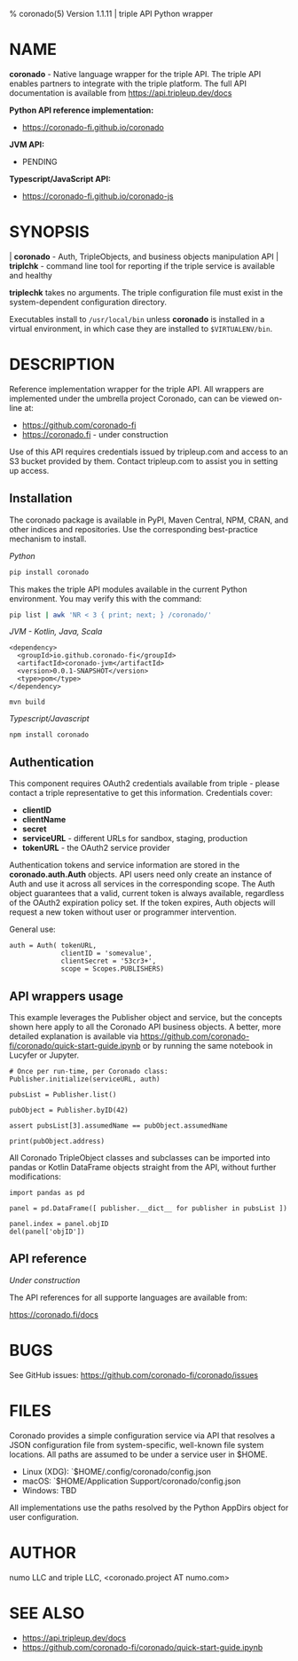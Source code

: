 % coronado(5) Version 1.1.11 | triple API Python wrapper



NAME
====

**coronado** - Native language wrapper for the triple API.  The triple API
enables partners to integrate with the triple platform.  The full API
documentation is available from https://api.tripleup.dev/docs

**Python API reference implementation:**

- https://coronado-fi.github.io/coronado

**JVM API:**

- PENDING

**Typescript/JavaScript API:**

- https://coronado-fi.github.io/coronado-js


SYNOPSIS
========

| **coronado** - Auth, TripleObjects, and business objects manipulation API
| **triplchk** - command line tool for reporting if the triple service is
available and healthy

**triplechk** takes no arguments.  The triple configuration file must exist in
the system-dependent configuration directory.

Executables install to `/usr/local/bin` unless **coronado** is installed in a 
virtual environment, in which case they are installed to `$VIRTUALENV/bin`.


DESCRIPTION
===========

Reference implementation wrapper for the triple API.  All wrappers are
implemented under the umbrella project Coronado, can can be viewed on-line at:

- https://github.com/coronado-fi
- https://coronado.fi - under construction

Use of this API requires credentials issued by tripleup.com and access to an S3
bucket provided by them.  Contact tripleup.com to assist you in setting up
access.


Installation
------------
The coronado package is available in PyPI, Maven Central, NPM, CRAN, and other
indices and repositories.  Use the corresponding best-practice mechanism to
install.

_Python_

```bash
pip install coronado
```

This makes the triple API modules available in the current Python environment.
You may verify this with the command:

```bash
pip list | awk 'NR < 3 { print; next; } /coronado/'
```

_JVM - Kotlin, Java, Scala_

```
<dependency>
  <groupId>io.github.coronado-fi</groupId>
  <artifactId>coronado-jvm</artifactId>
  <version>0.0.1-SNAPSHOT</version>
  <type>pom</type>
</dependency>

mvn build
```

_Typescript/Javascript_

```
npm install coronado
```


Authentication
--------------
This component requires OAuth2 credentials available from triple - please
contact a triple representative to get this information.  Credentials cover:

- **clientID**
- **clientName**
- **secret**
- **serviceURL** - different URLs for sandbox, staging, production
- **tokenURL** - the OAuth2 service provider

Authentication tokens and service information are stored in the
**coronado.auth.Auth** objects.  API users need only create an instance of Auth
and use it across all services in the corresponding scope.  The Auth object 
guarantees that a valid, current token is always available, regardless of the
OAuth2 expiration policy set.  If the token expires, Auth objects will request
a new token without user or programmer intervention.

General use:

```
auth = Auth( tokenURL,
             clientID = 'somevalue',
             clientSecret = '53cr3+',
             scope = Scopes.PUBLISHERS)
```


API wrappers usage
------------------
This example leverages the Publisher object and service, but the concepts shown
here apply to all the Coronado API business objects.  A better, more detailed
explanation is available via https://github.com/coronado-fi/coronado/quick-start-guide.ipynb
or by running the same notebook in Lucyfer or Jupyter.

```
# Once per run-time, per Coronado class:
Publisher.initialize(serviceURL, auth)

pubsList = Publisher.list()

pubObject = Publisher.byID(42)

assert pubsList[3].assumedName == pubObject.assumedName

print(pubObject.address)
```

All Coronado TripleObject classes and subclasses can be imported into pandas or
Kotlin DataFrame objects straight from the API, without further modifications:

```
import pandas as pd

panel = pd.DataFrame([ publisher.__dict__ for publisher in pubsList ])

panel.index = panel.objID
del(panel['objID'])
```


API reference
-------------
_Under construction_

The API references for all supporte languages are available from:

https://coronado.fi/docs


BUGS
====

See GitHub issues:  https://github.com/coronado-fi/coronado/issues


FILES
=====
Coronado provides a simple configuration service via API that resolves a JSON
configuration file from system-specific, well-known file system locations.  All
paths are assumed to be under a service user in $HOME.

- Linux (XDG): `$HOME/.config/coronado/config.json
- macOS: `$HOME/Application Support/coronado/config.json
- Windows:  TBD

All implementations use the paths resolved by the Python AppDirs object for 
user configuration.


AUTHOR
======
numo LLC and triple LLC, <coronado.project AT numo.com>


SEE ALSO
========
- https://api.tripleup.dev/docs
- https://github.com/coronado-fi/coronado/quick-start-guide.ipynb


